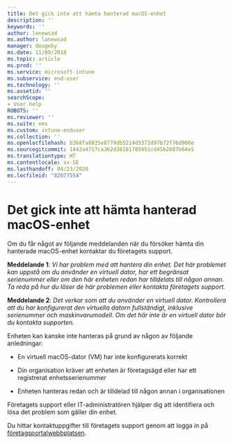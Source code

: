 ```yaml
---
title: Det gick inte att hämta hanterad macOS-enhet
description: ''
keywords: ''
author: lenewsad
ms.author: lanewsad
manager: dougeby
ms.date: 11/09/2018
ms.topic: article
ms.prod: ''
ms.service: microsoft-intune
ms.subservice: end-user
ms.technology: ''
ms.assetid: ''
searchScope:
- User help
ROBOTS: ''
ms.reviewer: ''
ms.suite: ems
ms.custom: intune-enduser
ms.collection: ''
ms.openlocfilehash: b368fa0835e8779db5214d5372d97b72f76d906e
ms.sourcegitcommit: 1442a4717ca362d38101785851cd45b2687b64e5
ms.translationtype: HT
ms.contentlocale: sv-SE
ms.lasthandoff: 04/23/2020
ms.locfileid: "82077554"
---
```

# <a name="unable-to-get-macos-device-managed"></a>Det gick inte att hämta hanterad macOS-enhet

Om du får något av följande meddelanden när du försöker hämta din hanterade macOS-enhet kontaktar du företagets support.

**Meddelande 1**: *Vi har problem med att hantera din enhet. Det här problemet kan uppstå om du använder en virtuell dator, har ett begränsat serienummer eller om den här enheten redan har tilldelats till någon annan. Ta reda på hur du löser de här problemen eller kontakta företagets support.*

**Meddelande 2**: *Det verkar som att du använder en virtuell dator. Kontrollera att du har konfigurerat den virtuella datorn fullständigt, inklusive serienummer och maskinvarumodell. Om det här inte är en virtuell dator bör du kontakta supporten.*  

Enheten kan kanske inte hanteras på grund av någon av följande anledningar: 

* En virtuell macOS-dator (VM) har inte konfigurerats korrekt   

* Din organisation kräver att enheten är företagsägd eller har ett registrerat enhetsserienummer   

* Enheten hanteras redan och är tilldelad till någon annan i organisationen  

Företagets support eller IT-administratören hjälper dig att identifiera och lösa det problem som gäller din enhet.  

Du hittar kontaktuppgifter till företagets support genom att logga in på [företagsportalwebbplatsen](https://go.microsoft.com/fwlink/?linkid=2010980).
